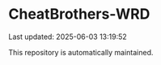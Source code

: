 # CheatBrothers-WRD

Last updated: 2025-06-03 13:19:52

This repository is automatically maintained.
